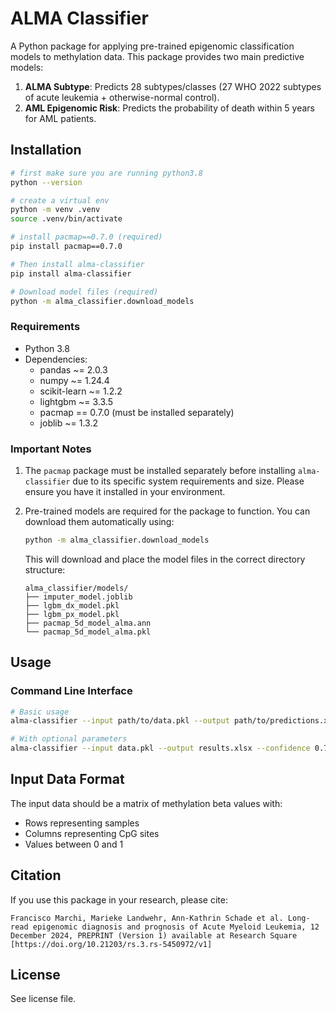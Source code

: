 # ALMA Classifier

A Python package for applying pre-trained epigenomic classification models to methylation data. This package provides two main predictive models:

1. **ALMA Subtype**: Predicts 28 subtypes/classes (27 WHO 2022 subtypes of acute leukemia + otherwise-normal control).
2. **AML Epigenomic Risk**: Predicts the probability of death within 5 years for AML patients.

## Installation

```bash
# first make sure you are running python3.8
python --version

# create a virtual env
python -m venv .venv
source .venv/bin/activate

# install pacmap==0.7.0 (required)
pip install pacmap==0.7.0

# Then install alma-classifier
pip install alma-classifier

# Download model files (required)
python -m alma_classifier.download_models
```

### Requirements

- Python 3.8
- Dependencies:
  - pandas ~= 2.0.3
  - numpy ~= 1.24.4
  - scikit-learn ~= 1.2.2
  - lightgbm ~= 3.3.5
  - pacmap == 0.7.0 (must be installed separately)
  - joblib ~= 1.3.2

### Important Notes
1. The `pacmap` package must be installed separately before installing `alma-classifier` due to its specific system requirements and size. Please ensure you have it installed in your environment.

2. Pre-trained models are required for the package to function. You can download them automatically using:
   ```bash
   python -m alma_classifier.download_models
   ```
   This will download and place the model files in the correct directory structure:
   ```
   alma_classifier/models/
   ├── imputer_model.joblib
   ├── lgbm_dx_model.pkl
   ├── lgbm_px_model.pkl
   ├── pacmap_5d_model_alma.ann
   └── pacmap_5d_model_alma.pkl
   ```

## Usage

### Command Line Interface

```bash
# Basic usage
alma-classifier --input path/to/data.pkl --output path/to/predictions.xlsx

# With optional parameters
alma-classifier --input data.pkl --output results.xlsx --confidence 0.7 --sample-type "AML"
```

## Input Data Format

The input data should be a matrix of methylation beta values with:
- Rows representing samples
- Columns representing CpG sites
- Values between 0 and 1

## Citation

If you use this package in your research, please cite:

```
Francisco Marchi, Marieke Landwehr, Ann-Kathrin Schade et al. Long-read epigenomic diagnosis and prognosis of Acute Myeloid Leukemia, 12 December 2024, PREPRINT (Version 1) available at Research Square [https://doi.org/10.21203/rs.3.rs-5450972/v1]
```

## License

See license file.